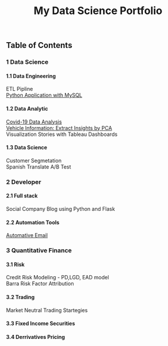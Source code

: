<h1 align="center"> My Data Science Portfolio </h1> <br>

## Table of Contents
### 1 Data Science 
#### 1.1 Data Engineering
ETL Pipline<br>
[Python Application with MySQL](https://github.com/puran-debugger/Project/blob/master/Application_Python_MySQL/Python%20Application%20with%20MySQL.ipynb)<br>

#### 1.2 Data Analytic
[Covid-19 Data Analysis](https://github.com/puran-debugger/Project/blob/master/Covid19%20Data%20Analysis/Covid19%20data%20analysis.ipynb)<br>
[Vehicle Information: Extract Insights by PCA](https://github.com/puran-debugger/Project/blob/master/Vehicle%20Information%EF%BC%9AData%20cleaning%20and%20Extract%20insights%20by%20PCA/Vehicle%20Information%EF%BC%9AData%20cleaning%20and%20Extract%20insights%20by%20PCA.md)<br>
Visualization Stories with Tableau Dashboards<br>

#### 1.3 Data Science
Customer Segmetation<br>
Spanish Translate A/B Test<br>

### 2 Developer
#### 2.1 Full stack
Social Company Blog using Python and Flask<br>

#### 2.2 Automation Tools
[Automative Email](https://github.com/puran-debugger/Project/blob/master/Automative%20Email/Automative%20Email%20Prototype.ipynb)<br>

### 3 Quantitative Finance
#### 3.1 Risk
Credit Risk Modeling - PD,LGD, EAD model<br>
Barra Risk Factor Attribution<br>

#### 3.2 Trading
Market Neutral Trading Startegies<br>

#### 3.3 Fixed Income Securities

#### 3.4 Derrivatives Pricing
